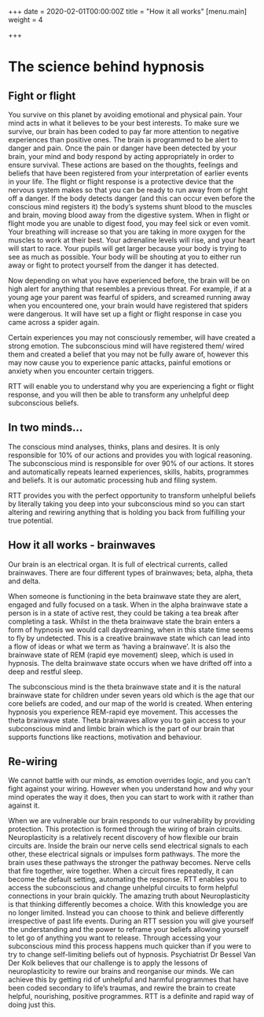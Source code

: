 +++
date = 2020-02-01T00:00:00Z
title = "How it all works"
[menu.main]
weight = 4

+++
# The science behind hypnosis

## Fight or flight

You survive on this planet by avoiding emotional and physical pain. Your mind acts in what it believes to be your best interests. To make sure we survive, our brain has been coded to pay far more attention to negative experiences than positive ones. The brain is programmed to be alert to danger and pain. Once the pain or danger have been detected by your brain, your mind and body respond by acting appropriately in order to ensure survival. These actions are based on the thoughts, feelings and beliefs that have been registered from your interpretation of earlier events in your life. The flight or flight response is a protective device that the nervous system makes so that you can be ready to run away from or fight off a danger. If the body detects danger (and this can occur even before the conscious mind registers it) the body’s systems shunt blood to the muscles and brain, moving blood away from the digestive system. When in flight or flight mode you are unable to digest food, you may feel sick or even vomit. Your breathing will increase so that you are taking in more oxygen for the muscles to work at their best. Your adrenaline levels will rise, and your heart will start to race. Your pupils will get larger because your body is trying to see as much as possible. Your body will be shouting at you to either run away or fight to protect yourself from the danger it has detected.

Now depending on what you have experienced before, the brain will be on high alert for anything that resembles a previous threat. For example, if at a young age your parent was fearful of spiders, and screamed running away when you encountered one, your brain would have registered that spiders were dangerous. It will have set up a fight or flight response in case you came across a spider again.

Certain experiences you may not consciously remember, will have created a strong emotion. The subconscious mind will have registered them/ wired them and created a belief that you may not be fully aware of, however this may now cause you to experience panic attacks, painful emotions or anxiety when you encounter certain triggers.

RTT will enable you to understand why you are experiencing a fight or flight response, and you will then be able to transform any unhelpful deep subconscious beliefs.

## In two minds...

The conscious mind analyses, thinks, plans and desires. It is only responsible for 10% of our actions and provides you with logical reasoning. The subconscious mind is responsible for over 90% of our actions. It stores and automatically repeats learned experiences, skills, habits, programmes and beliefs. It is our automatic processing hub and filing system.

RTT provides you with the perfect opportunity to transform unhelpful beliefs by literally taking you deep into your subconscious mind so you can start altering and rewiring anything that is holding you back from fulfilling your true potential.

## How it all works - brainwaves

Our brain is an electrical organ. It is full of electrical currents, called brainwaves. There are four different types of brainwaves; beta, alpha, theta and delta.

When someone is functioning in the beta brainwave state they are alert, engaged and fully focused on a task. When in the alpha brainwave state a person is in a state of active rest, they could be taking a tea break after completing a task. Whilst in the theta brainwave state the brain enters a form of hypnosis we would call daydreaming, when in this state time seems to fly by undetected. This is a creative brainwave state which can lead into a flow of ideas or what we term as ‘having a brainwave’. It is also the brainwave state of REM (rapid eye movement) sleep, which is used in hypnosis. The delta brainwave state occurs when we have drifted off into a deep and restful sleep.

The subconscious mind is the theta brainwave state and it is the natural brainwave state for children under seven years old which is the age that our core beliefs are coded, and our map of the world is created. When entering hypnosis you experience REM-rapid eye movement. This accesses the theta brainwave state. Theta brainwaves allow you to gain access to your subconscious mind and limbic brain which is the part of our brain that supports functions like reactions, motivation and behaviour.

## Re-wiring

We cannot battle with our minds, as emotion overrides logic, and you can’t fight against your wiring. However when you understand how and why your mind operates the way it does, then you can start to work with it rather than against it.

When we are vulnerable our brain responds to our vulnerability by providing protection. This protection is formed through the wiring of brain circuits. Neuroplasticity is a relatively recent discovery of how flexible our brain circuits are. Inside the brain our nerve cells send electrical signals to each other, these electrical signals or impulses form pathways. The more the brain uses these pathways the stronger the pathway becomes. Nerve cells that fire together, wire together. When a circuit fires repeatedly, it can become the default setting, automating the response. RTT enables you to access the subconscious and change unhelpful circuits to form helpful connections in your brain quickly. The amazing truth about Neuroplasticity is that thinking differently becomes a choice. With this knowledge you are no longer limited. Instead you can choose to think and believe differently irrespective of past life events. During an RTT session you will give yourself the understanding and the power to reframe your beliefs allowing yourself to let go of anything you want to release. Through accessing your subconscious mind this process happens much quicker than if you were to try to change self-limiting beliefs out of hypnosis. Psychiatrist Dr Bessel Van Der Kolk believes that our challenge is to apply the lessons of neuroplasticity to rewire our brains and reorganise our minds. We can achieve this by getting rid of unhelpful and harmful programmes that have been coded secondary to life’s traumas, and rewire the brain to create helpful, nourishing, positive programmes. RTT is a definite and rapid way of doing just this.
